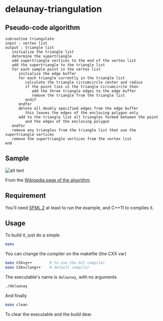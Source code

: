 # delaunay-triangulation

## Pseudo-code algorithm

```
subroutine triangulate
input : vertex list
output : triangle list
   initialize the triangle list
   determine the supertriangle
   add supertriangle vertices to the end of the vertex list
   add the supertriangle to the triangle list
   for each sample point in the vertex list
      initialize the edge buffer
      for each triangle currently in the triangle list
         calculate the triangle circumcircle center and radius
         if the point lies in the triangle circumcircle then
            add the three triangle edges to the edge buffer
            remove the triangle from the triangle list
         endif
      endfor
      delete all doubly specified edges from the edge buffer
         this leaves the edges of the enclosing polygon only
      add to the triangle list all triangles formed between the point 
         and the edges of the enclosing polygon
   endfor
   remove any triangles from the triangle list that use the supertriangle vertices
   remove the supertriangle vertices from the vertex list
end
```
  
## Sample  
  
![alt text](https://github.com/Bl4ckb0ne/delaunay-triangulation/blob/pointers/sample.png "Is you can't see this, there's normaly an image here")  
  

From the [Wikipedia page of the algorithm](https://en.wikipedia.org/wiki/Bowyer%E2%80%93Watson_algorithm)  
  
## Requirement  
  
You'll need [SFML 2](http://www.sfml-dev.org/download/sfml/2.3.2/) at least to run the example, and C++11 to compiles it.

## Usage

To build it, just do a simple
```sh
make
```
You can change the compiler on the makefile (the CXX var)
```sh
make CXX=g++ 		# to use the GCC compiler
make CXX=clang++ 	# default compiler
```

The executable's name is ``` delaunay ```, with no arguments
```sh
./delaunay
```

And finally
```sh
make clean
```
To clear the executable and the build dear.
